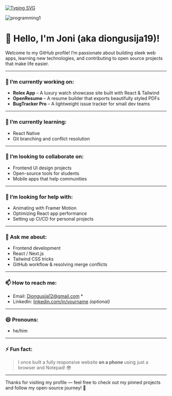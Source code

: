 <a align="center" href="https://git.io/typing-svg"><img src="https://readme-typing-svg.herokuapp.com?font=Fira+Code&size=15&pause=1000&color=E33919&width=435&center=true&lines=Welcome+to+my+github" alt="Typing SVG" /></a>
</p>


![programming1](https://github.com/user-attachments/assets/1127a18e-9f87-4e4a-9f44-646ec7499d65)

<p>


#                     👋 Hello, I'm Joni (aka diongusija19)!

Welcome to my GitHub profile! I’m passionate about building sleek web apps, learning new technologies, and contributing to open source projects that make life easier.

---

### 🔭 I’m currently working on:
- **Rolex App** – A luxury watch showcase site built with React & Tailwind  
- **OpenResume** – A resume builder that exports beautifully styled PDFs  
- **BugTracker Pro** – A lightweight issue tracker for small dev teams

---

### 🌱 I’m currently learning:
- React Native  
- Git branching and conflict resolution

---

### 👯 I’m looking to collaborate on:
- Frontend UI design projects  
- Open-source tools for students  
- Mobile apps that help communities

---

### 🤔 I’m looking for help with:
- Animating with Framer Motion  
- Optimizing React app performance  
- Setting up CI/CD for personal projects

---

### 💬 Ask me about:
- Frontend development  
- React / Next.js  
- Tailwind CSS tricks  
- GitHub workflow & resolving merge conflicts

---

### 📫 How to reach me:
- Email: Diongusija12@gmail.com * 
- LinkedIn: [linkedin.com/in/yourname](https://linkedin.com/in/diongusija) *(optional)*

---

### 😄 Pronouns:
- he/him

---

### ⚡ Fun fact:
> I once built a fully responsive website **on a phone** using just a browser and Notepad! 😎

---

Thanks for visiting my profile — feel free to check out my pinned projects and follow my open-source journey! 🚀

